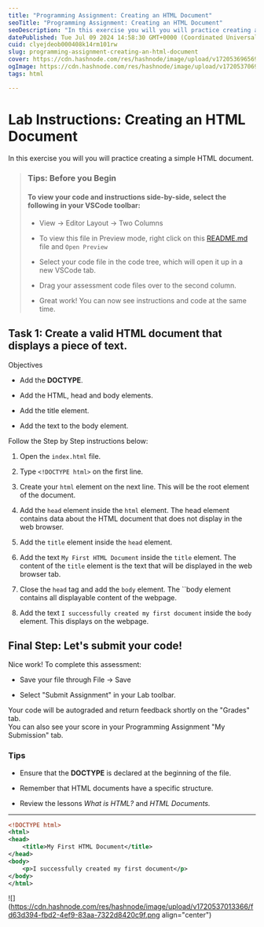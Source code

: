 ```yaml
---
title: "Programming Assignment: Creating an HTML Document"
seoTitle: "Programming Assignment: Creating an HTML Document"
seoDescription: "In this exercise you will you will practice creating a simple HTML document."
datePublished: Tue Jul 09 2024 14:58:30 GMT+0000 (Coordinated Universal Time)
cuid: clyejdeob000408k14rm101rw
slug: programming-assignment-creating-an-html-document
cover: https://cdn.hashnode.com/res/hashnode/image/upload/v1720536965694/f7aa4567-e61a-496f-a32e-f96f031c1f1c.png
ogImage: https://cdn.hashnode.com/res/hashnode/image/upload/v1720537069641/273d3415-1b2d-492f-a70a-22bdb83cdcb2.png
tags: html

---
```


# Lab Instructions: Creating an HTML Document

In this exercise you will you will practice creating a simple HTML document.  

> ### **Tips: Before you Begin**
> 
> #### **To view your code and instructions side-by-side**, select the following in your VSCode toolbar:
> 
> * View -&gt; Editor Layout -&gt; Two Columns
>     
> * To view this file in Preview mode, right click on this [README.md](http://readme.md/) file and `Open Preview`
>     
> * Select your code file in the code tree, which will open it up in a new VSCode tab.
>     
> * Drag your assessment code files over to the second column.
>     
> * Great work! You can now see instructions and code at the same time.  
>     

## Task 1: Create a valid HTML document that displays a piece of text.

Objectives

* Add the **DOCTYPE**.
    
* Add the HTML, head and body elements.
    
* Add the title element.
    
* Add the text to the body element.
    

Follow the Step by Step instructions below:

1. Open the `index.html` file.
    
2. Type `<!DOCTYPE html>` on the first line.
    
3. Create your `html` element on the next line. This will be the root element of the document.
    
4. Add the `head` element inside the `html` element. The head element contains data about the HTML document that does not display in the web browser.
    
5. Add the `title` element inside the `head` element.
    
6. Add the text `My First HTML Document` inside the `title` element. The content of the `title` element is the text that will be displayed in the web browser tab.
    
7. Close the `head` tag and add the `body` element. The \`\`body element contains all displayable content of the webpage.
    
8. Add the text `I successfully created my first document` inside the `body` element. This displays on the webpage.
    

## Final Step: Let's submit your code!

Nice work! To complete this assessment:

* Save your file through File -&gt; Save
    
* Select "Submit Assignment" in your Lab toolbar.
    

Your code will be autograded and return feedback shortly on the "Grades" tab.  
You can also see your score in your Programming Assignment "My Submission" tab.

### Tips

* Ensure that the **DOCTYPE** is declared at the beginning of the file.
    
* Remember that HTML documents have a specific structure.
    
* Review the lessons *What is HTML?* and *HTML Documents.*
    

---

```xml
<!DOCTYPE html>
<html>
<head>
    <title>My First HTML Document</title>
</head>
<body>
    <p>I successfully created my first document</p>
</body>
</html>
```

![](https://cdn.hashnode.com/res/hashnode/image/upload/v1720537013366/fd63d394-fbd2-4ef9-83aa-7322d8420c9f.png align="center")
